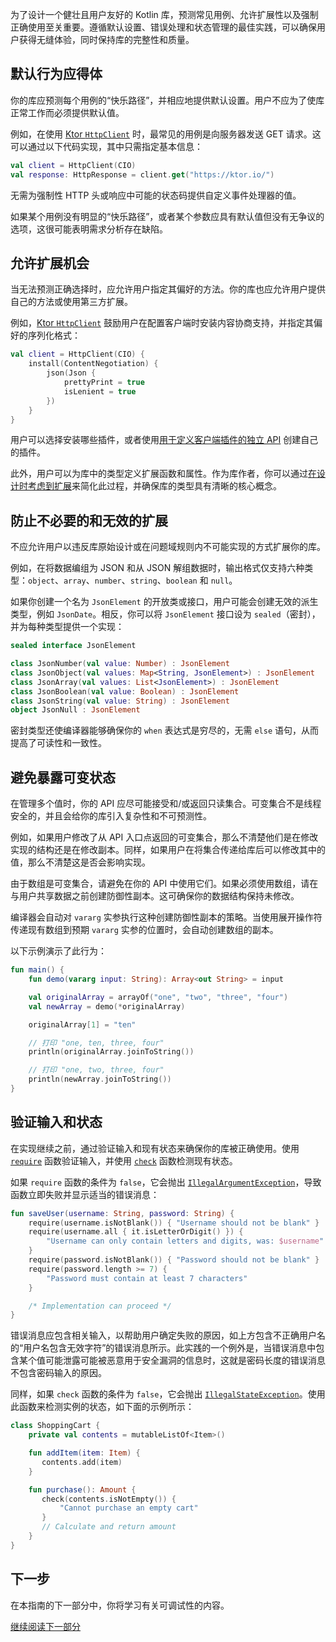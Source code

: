 [//]: # (title: 可预测性)

为了设计一个健壮且用户友好的 Kotlin 库，预测常见用例、允许扩展性以及强制正确使用至关重要。遵循默认设置、错误处理和状态管理的最佳实践，可以确保用户获得无缝体验，同时保持库的完整性和质量。

## 默认行为应得体

你的库应预测每个用例的“快乐路径”，并相应地提供默认设置。用户不应为了使库正常工作而必须提供默认值。

例如，在使用 [Ktor `HttpClient`](https://ktor.io/docs/client-create-new-application.html) 时，最常见的用例是向服务器发送 GET 请求。这可以通过以下代码实现，其中只需指定基本信息：

```kotlin
val client = HttpClient(CIO)
val response: HttpResponse = client.get("https://ktor.io/")
```

无需为强制性 HTTP 头或响应中可能的状态码提供自定义事件处理器的值。

如果某个用例没有明显的“快乐路径”，或者某个参数应具有默认值但没有无争议的选项，这很可能表明需求分析存在缺陷。

## 允许扩展机会

当无法预测正确选择时，应允许用户指定其偏好的方法。你的库也应允许用户提供自己的方法或使用第三方扩展。

例如，[Ktor `HttpClient`](https://ktor.io/docs/client-serialization.html) 鼓励用户在配置客户端时安装内容协商支持，并指定其偏好的序列化格式：

```kotlin
val client = HttpClient(CIO) {
    install(ContentNegotiation) {
        json(Json {
            prettyPrint = true
            isLenient = true
        })
    }
}
```

用户可以选择安装哪些插件，或者使用[用于定义客户端插件的独立 API](https://ktor.io/docs/client-custom-plugins.html) 创建自己的插件。

此外，用户可以为库中的类型定义扩展函数和属性。作为库作者，你可以通过[在设计时考虑到扩展](api-guidelines-readability.md#use-extension-functions-and-properties)来简化此过程，并确保库的类型具有清晰的核心概念。

## 防止不必要的和无效的扩展

不应允许用户以违反库原始设计或在问题域规则内不可能实现的方式扩展你的库。

例如，在将数据编组为 JSON 和从 JSON 解组数据时，输出格式仅支持六种类型：`object`、`array`、`number`、`string`、`boolean` 和 `null`。

如果你创建一个名为 `JsonElement` 的开放类或接口，用户可能会创建无效的派生类型，例如 `JsonDate`。相反，你可以将 `JsonElement` 接口设为 `sealed`（密封），并为每种类型提供一个实现：

```kotlin
sealed interface JsonElement

class JsonNumber(val value: Number) : JsonElement
class JsonObject(val values: Map<String, JsonElement>) : JsonElement
class JsonArray(val values: List<JsonElement>) : JsonElement
class JsonBoolean(val value: Boolean) : JsonElement
class JsonString(val value: String) : JsonElement
object JsonNull : JsonElement
```

密封类型还使编译器能够确保你的 `when` 表达式是穷尽的，无需 `else` 语句，从而提高了可读性和一致性。

## 避免暴露可变状态

在管理多个值时，你的 API 应尽可能接受和/或返回只读集合。可变集合不是线程安全的，并且会给你的库引入复杂性和不可预测性。

例如，如果用户修改了从 API 入口点返回的可变集合，那么不清楚他们是在修改实现的结构还是在修改副本。同样，如果用户在将集合传递给库后可以修改其中的值，那么不清楚这是否会影响实现。

由于数组是可变集合，请避免在你的 API 中使用它们。如果必须使用数组，请在与用户共享数据之前创建防御性副本。这可确保你的数据结构保持未修改。

编译器会自动对 `vararg` 实参执行这种创建防御性副本的策略。当使用展开操作符传递现有数组到预期 `vararg` 实参的位置时，会自动创建数组的副本。

以下示例演示了此行为：

```kotlin
fun main() {
    fun demo(vararg input: String): Array<out String> = input

    val originalArray = arrayOf("one", "two", "three", "four")
    val newArray = demo(*originalArray)

    originalArray[1] = "ten"

    // 打印 "one, ten, three, four"
    println(originalArray.joinToString())

    // 打印 "one, two, three, four"
    println(newArray.joinToString())
}
```

## 验证输入和状态

在实现继续之前，通过验证输入和现有状态来确保你的库被正确使用。使用 [`require`](https://kotlinlang.org/api/latest/jvm/stdlib/kotlin/require.html) 函数验证输入，并使用 [`check`](https://kotlinlang.org/api/latest/jvm/stdlib/kotlin/check.html) 函数检测现有状态。

如果 `require` 函数的条件为 `false`，它会抛出 [`IllegalArgumentException`](https://kotlinlang.org/api/latest/jvm/stdlib/kotlin/-illegal-argument-exception/#kotlin.IllegalArgumentException)，导致函数立即失败并显示适当的错误消息：

```kotlin
fun saveUser(username: String, password: String) {
    require(username.isNotBlank()) { "Username should not be blank" }
    require(username.all { it.isLetterOrDigit() }) {
        "Username can only contain letters and digits, was: $username"
    }
    require(password.isNotBlank()) { "Password should not be blank" }
    require(password.length >= 7) {
        "Password must contain at least 7 characters"
    }

    /* Implementation can proceed */
}
```

错误消息应包含相关输入，以帮助用户确定失败的原因，如上方包含不正确用户名的“用户名包含无效字符”的错误消息所示。此实践的一个例外是，当错误消息中包含某个值可能泄露可能被恶意用于安全漏洞的信息时，这就是密码长度的错误消息不包含密码输入的原因。

同样，如果 `check` 函数的条件为 `false`，它会抛出 [`IllegalStateException`](https://kotlinlang.org/api/latest/jvm/stdlib/kotlin/-illegal-state-exception/#kotlin.IllegalStateException)。使用此函数来检测实例的状态，如下面的示例所示：

```kotlin
class ShoppingCart {
    private val contents = mutableListOf<Item>()

    fun addItem(item: Item) {
       contents.add(item)
    }

    fun purchase(): Amount {
       check(contents.isNotEmpty()) {
           "Cannot purchase an empty cart"
       }
       // Calculate and return amount
    }
}
```

## 下一步

在本指南的下一部分中，你将学习有关可调试性的内容。

[继续阅读下一部分](api-guidelines-debuggability.md)